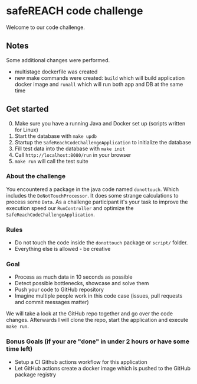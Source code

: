 # safeREACH code challenge

Welcome to our code challenge.

## Notes
Some additional changes were performed.
- multistage dockerfile was created
- new make commands were created: `build` which will build application docker image and `runall` which will run both app and DB at the same time

## Get started

0. Make sure you have a running Java and Docker set up (scripts written for Linux)
1. Start the database with `make updb`
2. Startup the `SafeReachCodeChallengeApplication` to initialize the database
3. Fill test data into the database with `make init` 
4. Call `http://localhost:8080/run` in your browser
5. `make run` will call the test suite


### About the challenge

You encountered a package in the java code named `donottouch`. Which includes the `DoNotTouchProcessor`. It does some
strange calculations to process some `Data`. As a challenge participant it's your task to improve the execution speed
our `RunController` and optimize the `SafeReachCodeChallengeApplication`.
 

### Rules

 - Do not touch the code inside the `donottouch` package or `script/` folder.
 - Everything else is allowed - be creative


### Goal

 - Process as much data in 10 seconds as possible
 - Detect possible bottlenecks, showcase and solve them
 - Push your code to GitHub repository
 - Imagine multiple people work in this code case (issues, pull requests and commit messages matter)
 
We will take a look at the GitHub repo together and go over the code changes.
Afterwards I will clone the repo, start the application and execute `make run`.
 
 
### Bonus Goals (if your are "done" in under 2 hours or have some time left)
 
 - Setup a CI Github actions workflow for this application
 - Let GitHub actions create a docker image which is pushed to the GitHub package registry
